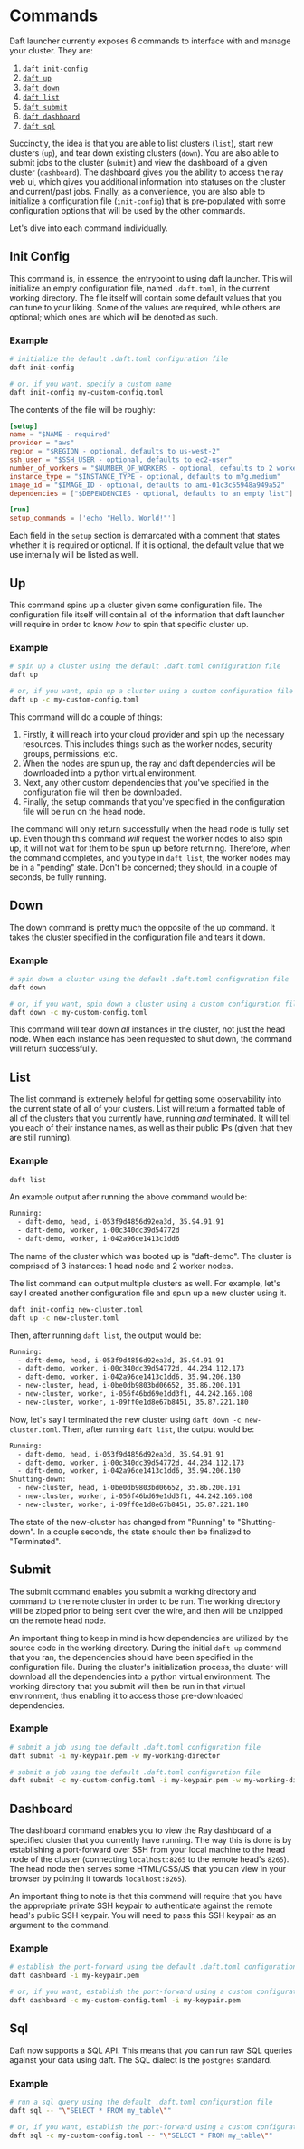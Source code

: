 # Commands

Daft launcher currently exposes 6 commands to interface with and manage your cluster.
They are:

1. [`daft init-config`](#init-config)
2. [`daft up`](#up)
3. [`daft down`](#down)
4. [`daft list`](#list)
5. [`daft submit`](#submit)
6. [`daft dashboard`](#dashboard)
7. [`daft sql`](#sql)

Succinctly, the idea is that you are able to list clusters (`list`), start new clusters (`up`), and tear down existing clusters (`down`).
You are also able to submit jobs to the cluster (`submit`) and view the dashboard of a given cluster (`dashboard`).
The dashboard gives you the ability to access the ray web ui, which gives you additional information into statuses on the cluster and current/past jobs.
Finally, as a convenience, you are also able to initialize a configuration file (`init-config`) that is pre-populated with some configuration options that will be used by the other commands.

Let's dive into each command individually.

## Init Config

This command is, in essence, the entrypoint to using daft launcher.
This will initialize an empty configuration file, named `.daft.toml`, in the current working directory.
The file itself will contain some default values that you can tune to your liking.
Some of the values are required, while others are optional; which ones are which will be denoted as such.

### Example

```bash
# initialize the default .daft.toml configuration file
daft init-config

# or, if you want, specify a custom name
daft init-config my-custom-config.toml
```

The contents of the file will be roughly:

```toml
[setup]
name = "$NAME - required"
provider = "aws"
region = "$REGION - optional, defaults to us-west-2"
ssh_user = "$SSH_USER - optional, defaults to ec2-user"
number_of_workers = "$NUMBER_OF_WORKERS - optional, defaults to 2 worker nodes"
instance_type = "$INSTANCE_TYPE - optional, defaults to m7g.medium"
image_id = "$IMAGE_ID - optional, defaults to ami-01c3c55948a949a52"
dependencies = ["$DEPENDENCIES - optional, defaults to an empty list"]

[run]
setup_commands = ['echo "Hello, World!"']
```

Each field in the `setup` section is demarcated with a comment that states whether it is required or optional.
If it is optional, the default value that we use internally will be listed as well.

## Up

This command spins up a cluster given some configuration file.
The configuration file itself will contain all of the information that daft launcher will require in order to know *how* to spin that specific cluster up.

### Example

```bash
# spin up a cluster using the default .daft.toml configuration file
daft up

# or, if you want, spin up a cluster using a custom configuration file
daft up -c my-custom-config.toml
```

This command will do a couple of things:
  1. Firstly, it will reach into your cloud provider and spin up the necessary resources.
  This includes things such as the worker nodes, security groups, permissions, etc.
  2. When the nodes are spun up, the ray and daft dependencies will be downloaded into a python virtual environment.
  3. Next, any other custom dependencies that you've specified in the configuration file will then be downloaded.
  4. Finally, the setup commands that you've specified in the configuration file will be run on the head node.

The command will only return successfully when the head node is fully set up.
Even though this command *will* request the worker nodes to also spin up, it will not wait for them to be spun up before returning.
Therefore, when the command completes, and you type in `daft list`, the worker nodes may be in a "pending" state.
Don't be concerned; they should, in a couple of seconds, be fully running.

## Down

The down command is pretty much the opposite of the up command.
It takes the cluster specified in the configuration file and tears it down.

### Example

```bash
# spin down a cluster using the default .daft.toml configuration file
daft down

# or, if you want, spin down a cluster using a custom configuration file
daft down -c my-custom-config.toml
```

This command will tear down *all* instances in the cluster, not just the head node.
When each instance has been requested to shut down, the command will return successfully.

## List

The list command is extremely helpful for getting some observability into the current state of all of your clusters.
List will return a formatted table of all of the clusters that you currently have, running *and* terminated.
It will tell you each of their instance names, as well as their public IPs (given that they are still running).

### Example

```bash
daft list
```

An example output after running the above command would be:

```txt
Running:
  - daft-demo, head, i-053f9d4856d92ea3d, 35.94.91.91
  - daft-demo, worker, i-00c340dc39d54772d
  - daft-demo, worker, i-042a96ce1413c1dd6
```

The name of the cluster which was booted up is "daft-demo".
The cluster is comprised of 3 instances: 1 head node and 2 worker nodes.

The list command can output multiple clusters as well.
For example, let's say I created another configuration file and spun up a new cluster using it.

```bash
daft init-config new-cluster.toml
daft up -c new-cluster.toml
```

Then, after running `daft list`, the output would be:

```txt
Running:
  - daft-demo, head, i-053f9d4856d92ea3d, 35.94.91.91
  - daft-demo, worker, i-00c340dc39d54772d, 44.234.112.173
  - daft-demo, worker, i-042a96ce1413c1dd6, 35.94.206.130
  - new-cluster, head, i-0be0db9803bd06652, 35.86.200.101
  - new-cluster, worker, i-056f46bd69e1dd3f1, 44.242.166.108
  - new-cluster, worker, i-09ff0e1d8e67b8451, 35.87.221.180
```

Now, let's say I terminated the new cluster using `daft down -c new-cluster.toml`.
Then, after running `daft list`, the output would be:

```txt
Running:
  - daft-demo, head, i-053f9d4856d92ea3d, 35.94.91.91
  - daft-demo, worker, i-00c340dc39d54772d, 44.234.112.173
  - daft-demo, worker, i-042a96ce1413c1dd6, 35.94.206.130
Shutting-down:
  - new-cluster, head, i-0be0db9803bd06652, 35.86.200.101
  - new-cluster, worker, i-056f46bd69e1dd3f1, 44.242.166.108
  - new-cluster, worker, i-09ff0e1d8e67b8451, 35.87.221.180
```

The state of the new-cluster has changed from "Running" to "Shutting-down".
In a couple seconds, the state should then be finalized to "Terminated".

## Submit

The submit command enables you submit a working directory and command to the remote cluster in order to be run.
The working directory will be zipped prior to being sent over the wire, and then will be unzipped on the remote head node.

An important thing to keep in mind is how dependencies are utilized by the source code in the working directory.
During the initial `daft up` command that you ran, the dependencies should have been specified in the configuration file.
During the cluster's initialization process, the cluster will download all the dependencies into a python virtual environment.
The working directory that you submit will then be run in that virtual environment, thus enabling it to access those pre-downloaded dependencies.

### Example

```bash
# submit a job using the default .daft.toml configuration file
daft submit -i my-keypair.pem -w my-working-director

# submit a job using the default .daft.toml configuration file
daft submit -c my-custom-config.toml -i my-keypair.pem -w my-working-director
```

## Dashboard

The dashboard command enables you to view the Ray dashboard of a specified cluster that you currently have running.
The way this is done is by establishing a port-forward over SSH from your local machine to the head node of the cluster (connecting `localhost:8265` to the remote head's `8265`).
The head node then serves some HTML/CSS/JS that you can view in your browser by pointing it towards `localhost:8265`).

An important thing to note is that this command will require that you have the appropriate private SSH keypair to authenticate against the remote head's public SSH keypair.
You will need to pass this SSH keypair as an argument to the command.

### Example

```bash
# establish the port-forward using the default .daft.toml configuration file
daft dashboard -i my-keypair.pem

# or, if you want, establish the port-forward using a custom configuration file
daft dashboard -c my-custom-config.toml -i my-keypair.pem
```

## Sql

Daft now supports a SQL API.
This means that you can run raw SQL queries against your data using daft.
The SQL dialect is the `postgres` standard.

### Example

```bash
# run a sql query using the default .daft.toml configuration file
daft sql -- "\"SELECT * FROM my_table\""

# or, if you want, establish the port-forward using a custom configuration file
daft sql -c my-custom-config.toml -- "\"SELECT * FROM my_table\""
```
